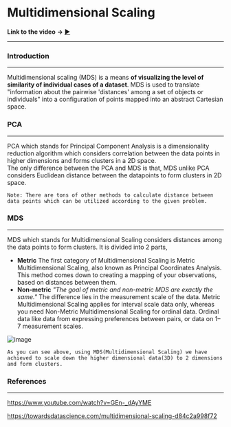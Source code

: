 # Multidimensional Scaling

**Link to the video** **→** [▶](https://youtu.be/ly5HfgqgYHw)

**********************

### Introduction 

********

Multidimensional scaling (MDS) is a means **of visualizing the level of similarity of individual cases of a dataset**. MDS is used to translate "information about the pairwise 'distances' among a set of objects or individuals" into a configuration of points mapped into an abstract Cartesian space.

### PCA 

*******

PCA which stands for Principal Component Analysis is a dimensionality reduction algorithm which considers correlation between the data points in higher dimensions and forms clusters in a 2D space.  
The only difference between the PCA and MDS is that, MDS unlike PCA considers Euclidean distance between the datapoints to form clusters in 2D space.

```
Note: There are tons of other methods to calculate distance between data points which can be utilized according to the given problem.
```
### MDS

*******

MDS which stands for Multidimensional Scaling considers distances among the data points to form clusters.
It is divided into 2 parts,
- **Metric** 
  The first category of Multidimensional Scaling is Metric Multidimensional Scaling, also known as Principal Coordinates Analysis. This method comes down to creating a mapping of your observations, based on distances between them.
- **Non-metric**
 *"The goal of metric and non-metric MDS are exactly the same."*
  The difference lies in the measurement scale of the data. Metric Multidimensional Scaling applies for interval scale data only, whereas you need Non-Metric Multidimensional Scaling for ordinal data. Ordinal data like data from expressing preferences between pairs, or data on 1–7 measurement scales.



![image](https://user-images.githubusercontent.com/30192967/139521838-5a2fc971-8980-4805-93e9-af76c4994afc.png)

```
As you can see above, using MDS(Multidimensional Scaling) we have achieved to scale down the higher dimensional data(3D) to 2 dimensions and form clusters.
```
### References

*******

https://www.youtube.com/watch?v=GEn-_dAyYME

https://towardsdatascience.com/multidimensional-scaling-d84c2a998f72

